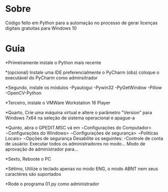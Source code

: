 # Sobre
Código feito em Python para a automação no processo de gerar licenças digitais gratuitas para Windows 10

# Guia
*Primeiramente instale o Python mais recente

*(opcional) Instale uma IDE preferencialmente o PyCharm
(obs) coloque o executável do PyCharm como adminsitrador

*Segundo, instale os módulos
-Pyautogui
-Pywin32
-PyGetWindow
-Pillow
-OpenCV-Python

*Terceiro, instale o VMWare Workstation 16 Player

*Quarto, Crie uma máquina virtual e altere o parâmetro "Version"
para Windows 7x64 na seleção de sistema operacional e apague-a

*Quinto, abra o GPEDIT.MSC vá em
¬Configurações do Computador>
 ¬Configurações do Windows>
  ¬Configurações de segurança>
   ¬Politicas Locais>
    ¬Opções de segurança
Desabilite os seguintes:
-Controle de conta de usuário: Executar todos os administradores no modo...
                               Modo de aprovação de administrador para...

*Sexto, Reboote o PC  

*Sétimo, Utilize o teclado apenas no modo ENG, o modo ABNT nem seus caractéres são suportados

*Rode o programa 01.py como administrador
